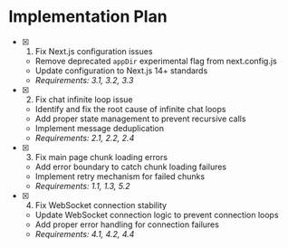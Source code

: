 # Implementation Plan

- [x] 1. Fix Next.js configuration issues




  - Remove deprecated `appDir` experimental flag from next.config.js
  - Update configuration to Next.js 14+ standards
  - _Requirements: 3.1, 3.2, 3.3_

- [x] 2. Fix chat infinite loop issue





  - Identify and fix the root cause of infinite chat loops
  - Add proper state management to prevent recursive calls
  - Implement message deduplication
  - _Requirements: 2.1, 2.2, 2.4_

- [x] 3. Fix main page chunk loading errors




  - Add error boundary to catch chunk loading failures
  - Implement retry mechanism for failed chunks
  - _Requirements: 1.1, 1.3, 5.2_

- [x] 4. Fix WebSocket connection stability




  - Update WebSocket connection logic to prevent connection loops
  - Add proper error handling for connection failures
  - _Requirements: 4.1, 4.2, 4.4_